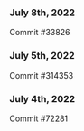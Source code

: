 ### July 8th, 2022

Commit #33826

### July 5th, 2022

Commit #314353


### July 4th, 2022

Commit #72281
